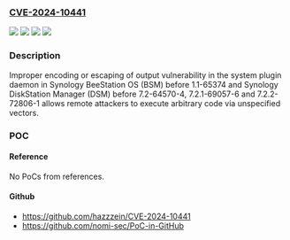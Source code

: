 ### [CVE-2024-10441](https://cve.mitre.org/cgi-bin/cvename.cgi?name=CVE-2024-10441)
![](https://img.shields.io/static/v1?label=Product&message=BeeStation%20Manager%20(BSM)&color=blue)
![](https://img.shields.io/static/v1?label=Product&message=DiskStation%20Manager%20(DSM)&color=blue)
![](https://img.shields.io/static/v1?label=Version&message=n%2Fa&color=blue)
![](https://img.shields.io/static/v1?label=Vulnerability&message=Improper%20Encoding%20or%20Escaping%20of%20Output&color=brighgreen)

### Description

Improper encoding or escaping of output vulnerability in the system plugin daemon in Synology BeeStation OS (BSM) before 1.1-65374 and Synology DiskStation Manager (DSM) before 7.2-64570-4, 7.2.1-69057-6 and 7.2.2-72806-1 allows remote attackers to execute arbitrary code via unspecified vectors.

### POC

#### Reference
No PoCs from references.

#### Github
- https://github.com/hazzzein/CVE-2024-10441
- https://github.com/nomi-sec/PoC-in-GitHub

